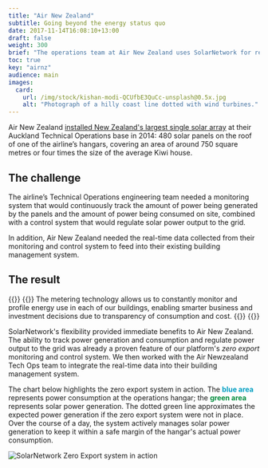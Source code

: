 ```yaml
---
title: "Air New Zealand"
subtitle: Going beyond the energy status quo
date: 2017-11-14T16:08:10+13:00
draft: false
weight: 300
brief: "The operations team at Air New Zealand uses SolarNetwork for real-time PV energy monitoring and automated load-balancing control on one of New Zealand's largest PV arrays."
toc: true
key: "airnz"
audience: main
images:
  card:
    url: /img/stock/kishan-modi-QCUfbE3QuCc-unsplash@0.5x.jpg
    alt: "Photograph of a hilly coast line dotted with wind turbines."
---
```

Air New Zealand [installed New Zealand's largest single solar array](https://sustainable.org.nz/sustainable-business-news/air-nz-installs-new-zealands-largest-solar-array/)
at their Auckland Technical Operations base in 2014: 480 solar panels on the roof of
one of the airline’s hangars, covering an area of around 750 square metres or four times the size of
the average Kiwi house.

## The challenge
The airline’s Technical Operations engineering team needed a monitoring system that would
continuously track the amount of power being generated by the panels and the amount of power being
consumed on site, combined with a control system that would regulate solar power output to the grid.

In addition, Air New Zealand needed the real-time data collected from their monitoring and control
system to feed into their existing building management system.

## The result

{{<quote-bar>}}
{{<quote url="https://www.airnewzealand.co.nz/engineering-and-maintenance" cite="Captain David Morgan, Air New Zealand Chief Flight Operations and Safety Officer">}}
  The metering technology allows us to constantly monitor and profile energy use in each of our
  buildings, enabling smarter business and investment decisions due to transparency of consumption and
  cost.
{{</quote>}}
{{</quote-bar>}}

SolarNetwork's flexibility provided immediate benefits to Air New Zealand. The ability to track
power generation and consumption and regulate power output to the grid was already a proven feature
of our platform's _zero export_ monitoring and control system. We then worked with the Air
Newzealand Tech Ops team to integrate the real-time data into their building management system.

The chart below highlights the zero export system in action. The <span style="color: rgb(0, 158,
193); font-weight: 700;">blue area</span> represents power consumption at the operations hangar; the
<span style="color: rgb(0, 140, 60); font-weight: 700;">green area</span> represents solar power
generation. The dotted green line approximates the expected power generation if the zero export
system were not in place. Over the course of a day, the system actively manages solar power
generation to keep it within a safe margin of the hangar's actual power consumption.

![SolarNetwork Zero Export system in
action](/img/case-studies/airnz-demand-balancer-in-action-712x352.png)
